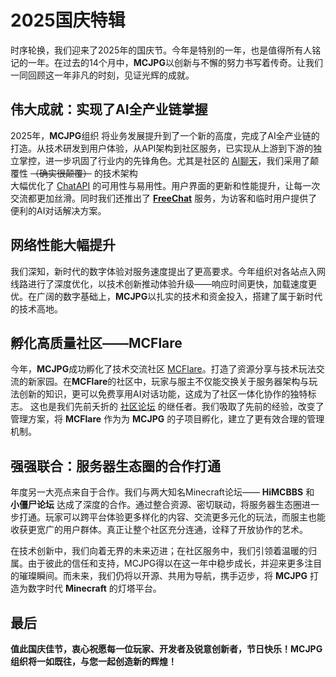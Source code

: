 # 2025国庆特辑
时序轮换，我们迎来了2025年的国庆节。今年是特别的一年，也是值得所有人铭记的一年。在过去的14个月中，**MCJPG**以创新与不懈的努力书写着传奇。让我们一同回顾这一年非凡的时刻，见证光辉的成就。

## 伟大成就：实现了AI全产业链掌握

2025年，**MCJPG**组织 将业务发展提升到了一个新的高度，完成了AI全产业链的打造。从技术研发到用户体验，从API架构到社区服务，已实现从上游到下游的独立掌控，进一步巩固了行业内的先锋角色。尤其是社区的 [AI聊天](https://chat.mcjpg.org)，我们采用了颠覆性 ~~（确实很颠覆）~~ 的技术架构  
大幅优化了 [ChatAPI](https://chatapi.mcjpg.org) 的可用性与易用性。用户界面的更新和性能提升，让每一次交流都更加丝滑。同时我们还推出了 **[FreeChat](https://freechat.mcjpg.org)** 服务，为访客和临时用户提供了便利的AI对话解决方案。

## 网络性能大幅提升

我们深知，新时代的数字体验对服务速度提出了更高要求。今年组织对各站点入网线路进行了深度优化，以技术创新推动体验升级——响应时间更快，加载速度更优。在广阔的数字基础上，**MCJPG**以扎实的技术和资金投入，搭建了属于新时代的技术高地。

## 孵化高质量社区——MCFlare

今年，**MCJPG**成功孵化了技术交流社区 [MCFlare](https://forum.mcflare.com)。打造了资源分享与技术玩法交流的新家园。在**MCFlare**的社区中，玩家与服主不仅能交换关于服务器架构与玩法创新的知识，更可以免费享用AI对话功能，这成为了社区一体化协作的独特标志。
这也是我们先前夭折的 [社区论坛](https://com.mcjpg.org) 的继任者。我们吸取了先前的经验，改变了管理方案，将 **MCFlare** 作为为 **MCJPG** 的子项目孵化，建立了更有效合理的管理机制。

## 强强联合：服务器生态圈的合作打通

年度另一大亮点来自于合作。我们与两大知名Minecraft论坛—— **HiMCBBS** 和 **小僵尸论坛** 达成了深度的合作。通过整合资源、密切联动，将服务器生态圈进一步打通。玩家可以跨平台体验更多样化的内容、交流更多元化的玩法，而服主也能收获更宽广的用户群体。真正让整个社区充分连通，诠释了开放协作的艺术。

在技术创新中，我们向着无界的未来迈进；在社区服务中，我们引领着温暖的归属。由于彼此的信任和支持，MCJPG得以在这一年中稳步成长，并迎来更多注目的璀璨瞬间。而未来，我们仍将以开源、共用为导航，携手迈步，将 **MCJPG** 打造为数字时代 **Minecraft** 的灯塔平台。

## 最后

**值此国庆佳节，衷心祝愿每一位玩家、开发者及锐意创新者，节日快乐！MCJPG组织将一如既往，与您一起创造新的辉煌！**
